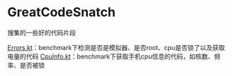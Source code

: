 # GreatCodeSnatch

搜集的一些好的代码片段

[Errors.kt](Errors.kt)：benchmark下检测是否是模拟器、是否root、cpu是否锁了以及获取电量的代码
[CpuInfo.kt](CpuInfo.kt)：benchmark下获取手机cpu信息的代码，如核数、频率、是否被锁
